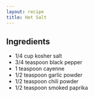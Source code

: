 ```yaml
---
layout: recipe
title: Hot Salt
---
```


## Ingredients

* 1/4 cup kosher salt
* 3/4 teaspoon black pepper
* 1 teaspoon cayenne
* 1/2 teaspoon garlic powder
* 1/2 teaspoon chili powder
* 1/2 teaspoon smoked paprika
